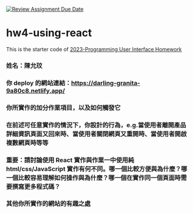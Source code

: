 [![Review Assignment Due Date](https://classroom.github.com/assets/deadline-readme-button-24ddc0f5d75046c5622901739e7c5dd533143b0c8e959d652212380cedb1ea36.svg)](https://classroom.github.com/a/wH3jFylN)
# hw4-using-react
This is the starter code of [2023-Programming User Interface Homework](https://hackmd.io/@akairisu/ByGFeGdZh)

### 姓名：陳允玟
### 你 deploy 的網站連結：https://darling-granita-9a80c8.netlify.app/
### 你所實作的加分作業項目，以及如何觸發它
### 在前述可任意實作的情況下，你設計的行為，e.g.當使用者離開產品詳細資訊頁面又回來時、當使用者關閉網頁又重開時、當使用者開啟複數網頁時等等
### 重要：請討論使用 React 實作與作業一中使用純 html/css/JavaScript 實作有何不同。哪一個比較方便與為什麼？哪一個比較容易理解如何操作與為什麼？哪一個在實作同一個頁面時需要撰寫更多程式碼？
### 其他你所實作的網站的有趣之處
